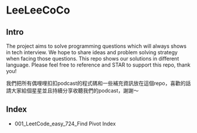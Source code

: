 # LeeLeeCoCo
## Intro
The project aims to solve programming questions which will always shows in tech interview. We hope to share ideas and problem solving strategy when facing those questions. This repo shows our solutions in different language. Please feel free to reference and STAR to support this repo, thank you!

我們把所有偶哩哩扣扣podcast的程式碼和一些補充資訊放在這個repo，喜歡的話請大家給個星星並且持續分享收聽我們的podcast，謝謝～

## Index
- 001_LeetCode_easy_724_Find Pivot Index


